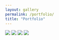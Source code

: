 ```yaml
---
layout: gallery
permalink: /portfolio/
title: "Portfolio"
---
```


<img src="http://i.imgur.com/MGouKyL.jpg">
<img src="http://i.imgur.com/MGouKyL.jpg">
<img src="http://i.imgur.com/MGouKyL.jpg">
<img src="http://i.imgur.com/MGouKyL.jpg">

